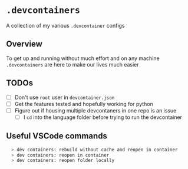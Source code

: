 # `.devcontainers`

A collection of my various `.devcontainer` configs

## Overview

To get up and running without much effort and on any machine `.devcontainers` are here to make our lives much easier

## TODOs

- [ ] Don't use `root` user in `devcontainer.json`
- [ ] Get the features tested and hopefully working for python
- [ ] Figure out if housing multiple devcontaners in one repo is an issue
  - [ ] I `cd` into the language folder before trying to run the devcontainer

## Useful VSCode commands

```bash
  > dev containers: rebuild without cache and reopen in container
  > dev containers: reopen in container
  > dev containers: reopen folder locally
```
